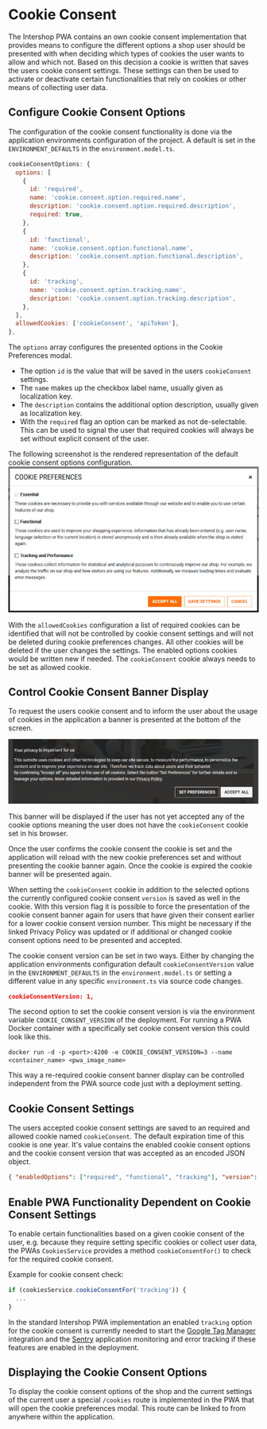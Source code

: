 <!--
kb_guide
kb_pwa
kb_everyone
kb_sync_latest_only
-->

# Cookie Consent

The Intershop PWA contains an own cookie consent implementation that provides means to configure the different options a shop user should be presented with when deciding which types of cookies the user wants to allow and which not.
Based on this decision a cookie is written that saves the users cookie consent settings.
These settings can then be used to activate or deactivate certain functionalities that rely on cookies or other means of collecting user data.

## Configure Cookie Consent Options

The configuration of the cookie consent functionality is done via the application environments configuration of the project.
A default is set in the `ENVIRONMENT_DEFAULTS` in the `environment.model.ts`.

```javascript
cookieConsentOptions: {
  options: [
    {
      id: 'required',
      name: 'cookie.consent.option.required.name',
      description: 'cookie.consent.option.required.description',
      required: true,
    },
    {
      id: 'functional',
      name: 'cookie.consent.option.functional.name',
      description: 'cookie.consent.option.functional.description',
    },
    {
      id: 'tracking',
      name: 'cookie.consent.option.tracking.name',
      description: 'cookie.consent.option.tracking.description',
    },
  ],
  allowedCookies: ['cookieConsent', 'apiToken'],
},
```

The `options` array configures the presented options in the Cookie Preferences modal.

- The option `id` is the value that will be saved in the users `cookieConsent` settings.
- The `name` makes up the checkbox label name, usually given as localization key.
- The `description` contains the additional option description, usually given as localization key.
- With the `required` flag an option can be marked as not de-selectable.
  This can be used to signal the user that required cookies will always be set without explicit consent of the user.

The following screenshot is the rendered representation of the default cookie consent options configuration.
![Cookie Preferences](./cookie-preferences.png)

With the `allowedCookies` configuration a list of required cookies can be identified that will not be controlled by cookie consent settings and will not be deleted during cookie preferences changes.
All other cookies will be deleted if the user changes the settings.
The enabled options cookies would be written new if needed.
The `cookieConsent` cookie always needs to be set as allowed cookie.

## Control Cookie Consent Banner Display

To request the users cookie consent and to inform the user about the usage of cookies in the application a banner is presented at the bottom of the screen.

![Cookie Banner](./cookie-banner.png)

This banner will be displayed if the user has not yet accepted any of the cookie options meaning the user does not have the `cookieConsent` cookie set in his browser.

Once the user confirms the cookie consent the cookie is set and the application will reload with the new cookie preferences set and without presenting the cookie banner again.
Once the cookie is expired the cookie banner will be presented again.

When setting the `cookieConsent` cookie in addition to the selected options the currently configured cookie consent `version` is saved as well in the cookie.
With this version flag it is possible to force the presentation of the cookie consent banner again for users that have given their consent earlier for a lower cookie consent version number.
This might be necessary if the linked Privacy Policy was updated or if additional or changed cookie consent options need to be presented and accepted.

The cookie consent version can be set in two ways.
Either by changing the application environments configuration default `cookieConsentVersion` value in the `ENVIRONMENT_DEFAULTS` in the `environment.model.ts` or setting a different value in any specific `environment.ts` via source code changes.

```json
cookieConsentVersion: 1,
```

The second option to set the cookie consent version is via the environment variable `COOKIE_CONSENT_VERSION` of the deployment.
For running a PWA Docker container with a specifically set cookie consent version this could look like this.

```
docker run -d -p <port>:4200 -e COOKIE_CONSENT_VERSION=3 --name <container_name> <pwa_image_name>
```

This way a re-required cookie consent banner display can be controlled independent from the PWA source code just with a deployment setting.

## Cookie Consent Settings

The users accepted cookie consent settings are saved to an required and allowed cookie named `cookieConsent`.
The default expiration time of this cookie is one year.
It's value contains the enabled cookie consent options and the cookie consent version that was accepted as an encoded JSON object.

```json
{ "enabledOptions": ["required", "functional", "tracking"], "version": "1" }
```

## Enable PWA Functionality Dependent on Cookie Consent Settings

To enable certain functionalities based on a given cookie consent of the user, e.g. because they require setting specific cookies or collect user data, the PWAs `CookiesService` provides a method `cookieConsentFor()` to check for the required cookie consent.

Example for cookie consent check:

```javascript
if (cookiesService.cookieConsentFor('tracking')) {
  ...
}
```

In the standard Intershop PWA implementation an enabled `tracking` option for the cookie consent is currently needed to start the [Google Tag Manager](https://support.google.com/tagmanager) integration and the [Sentry](https://sentry.io) application monitoring and error tracking if these features are enabled in the deployment.

## Displaying the Cookie Consent Options

To display the cookie consent options of the shop and the current settings of the current user a special `/cookies` route is implemented in the PWA that will open the cookie preferences modal.
This route can be linked to from anywhere within the application.

